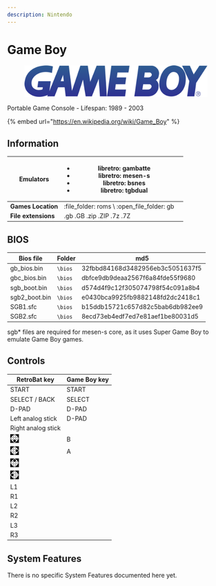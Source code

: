 ```yaml
---
description: Nintendo
---
```


# Game Boy

<figure><img src="https://raw.githubusercontent.com/fabricecaruso/es-theme-carbon/5149a33eed46b2af638b06119397d4023b75131f/art/logos/gb.svg" alt=""><figcaption></figcaption></figure>

Portable Game Console - Lifespan: 1989 - 2003

{% embed url="https://en.wikipedia.org/wiki/Game_Boy" %}

## Information

| **Emulators**       | <ul><li>libretro: gambatte</li><li>libretro: mesen-s</li><li>libretro: bsnes</li><li>libretro: tgbdual</li></ul> |   |
| ------------------- | ---------------------------------------------------------------------------------------------------------------- | - |
| **Games Location**  | :file\_folder: roms \ :open\_file\_folder: gb                                                                    |   |
| **File extensions** | .gb .GB .zip .ZIP .7z .7Z                                                                                        |   |

## BIOS

| Bios file      | Folder  | md5                              |
| -------------- | ------- | -------------------------------- |
| gb\_bios.bin   | `\bios` | 32fbbd84168d3482956eb3c5051637f5 |
| gbc\_bios.bin  | `\bios` | dbfce9db9deaa2567f6a84fde55f9680 |
| sgb\_boot.bin  | `\bios` | d574d4f9c12f305074798f54c091a8b4 |
| sgb2\_boot.bin | `\bios` | e0430bca9925fb9882148fd2dc2418c1 |
| SGB1.sfc       | `\bios` | b15ddb15721c657d82c5bab6db982ee9 |
| SGB2.sfc       | `\bios` | 8ecd73eb4edf7ed7e81aef1be80031d5 |

sgb\* files are required for mesen-s core, as it uses Super Game Boy to emulate Game Boy games.

## Controls

| RetroBat key                                                                        | Game Boy key |
| ----------------------------------------------------------------------------------- | ------------ |
| START                                                                               | START        |
| SELECT / BACK                                                                       | SELECT       |
| D-PAD                                                                               | D-PAD        |
| Left analog stick                                                                   | D-PAD        |
| Right analog stick                                                                  |              |
| ![A](<../../.gitbook/assets/image (1) (2) (1).png>)                                 | B            |
| ![B](<../../.gitbook/assets/image (4) (1).png>)                                     | A            |
| <img src="../../.gitbook/assets/image (3) (1) (2).png" alt="" data-size="original"> |              |
| <img src="../../.gitbook/assets/image (2) (1) (1).png" alt="" data-size="line">     |              |
| L1                                                                                  |              |
| R1                                                                                  |              |
| L2                                                                                  |              |
| R2                                                                                  |              |
| L3                                                                                  |              |
| R3                                                                                  |              |

## System Features

There is no specific System Features documented here yet.
